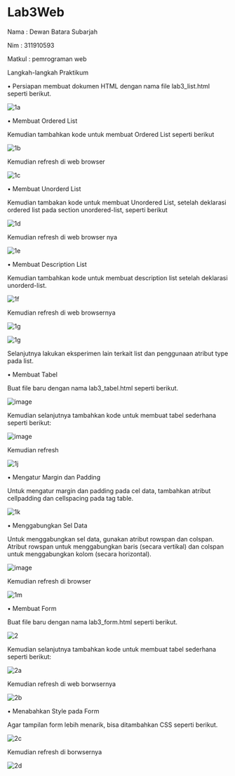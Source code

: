 # Lab3Web
Nama : Dewan Batara Subarjah 

Nim : 311910593

Matkul : pemrograman web

Langkah-langkah Praktikum

•	Persiapan membuat dokumen HTML dengan nama file lab3_list.html seperti berikut.

![1a](https://user-images.githubusercontent.com/56387936/115102035-bfecfe00-9f72-11eb-87e5-81568c1f9581.JPG)

•	Membuat Ordered List 

Kemudian tambahkan kode untuk membuat Ordered List seperti berikut

![1b](https://user-images.githubusercontent.com/56387936/115102212-9f717380-9f73-11eb-8320-1d7baa9c17c1.JPG)

Kemudian refresh di web browser

![1c](https://user-images.githubusercontent.com/56387936/115102268-03943780-9f74-11eb-85e6-bfaf1627caf0.JPG)

•	Membuat Unorderd List

Kemudian tambakan kode untuk membuat Unordered List, setelah deklarasi ordered list pada section unordered-list, seperti berikut 

![1d](https://user-images.githubusercontent.com/56387936/115102324-5a9a0c80-9f74-11eb-99b3-bc86ef4559f2.JPG)

Kemudian refresh di web browser nya 

![1e](https://user-images.githubusercontent.com/56387936/115102439-ff1c4e80-9f74-11eb-8fad-46fdb94ba250.JPG)

•	Membuat Description List

 Kemudian tambahkan kode untuk membuat description list setelah deklarasi unorderd-list.
 
![1f](https://user-images.githubusercontent.com/56387936/115102484-55898d00-9f75-11eb-9da2-46f9f2e5bebb.JPG)

Kemudian refresh di web browsernya 

![1g](https://user-images.githubusercontent.com/56387936/115102615-30494e80-9f76-11eb-8e74-aaed3694fc39.JPG)


![1g](https://user-images.githubusercontent.com/56387936/115102616-30494e80-9f76-11eb-80a3-50fc6ce42c2b.JPG)

Selanjutnya lakukan eksperimen lain terkait list dan penggunaan atribut type pada list.

•	Membuat Tabel

 Buat file baru dengan nama lab3_tabel.html seperti berikut.
 
![image](https://user-images.githubusercontent.com/56387936/115102661-77cfda80-9f76-11eb-9ec3-9f9105dc7acd.png)

Kemudian selanjutnya tambahkan kode untuk membuat tabel sederhana seperti berikut: 

![image](https://user-images.githubusercontent.com/56387936/115102678-90d88b80-9f76-11eb-8a98-7740e8db4fb2.png)

Kemudian refresh 

![1j](https://user-images.githubusercontent.com/56387936/115102690-ac439680-9f76-11eb-9ac4-fc505777ef2f.JPG)

•	Mengatur Margin dan Padding 

Untuk mengatur margin dan padding pada cel data, tambahkan atribut cellpadding dan cellspacing pada tag table.

![1k](https://user-images.githubusercontent.com/56387936/115102735-fc225d80-9f76-11eb-965c-6dc03db46971.JPG)

•	Menggabungkan Sel Data 

Untuk menggabungkan sel data, gunakan atribut rowspan dan colspan. Atribut rowspan untuk menggabungkan baris (secara vertikal) dan colspan untuk menggabungkan kolom (secara horizontal).

![image](https://user-images.githubusercontent.com/56387936/115102748-26741b00-9f77-11eb-8db0-011fa1eeab05.png)

Kemudian refresh di browser 

![1m](https://user-images.githubusercontent.com/56387936/115102763-5ae7d700-9f77-11eb-8afe-1ab1552e0cf7.JPG)

•	Membuat Form 

Buat file baru dengan nama lab3_form.html seperti berikut.

![2](https://user-images.githubusercontent.com/56387936/115102784-7652e200-9f77-11eb-808b-3c15dd538286.JPG)

Kemudian selanjutnya tambahkan kode untuk membuat tabel sederhana seperti berikut:

![2a](https://user-images.githubusercontent.com/56387936/115102794-88cd1b80-9f77-11eb-9bb9-8895d814f474.JPG)

Kemudian refresh di web borwsernya 

![2b](https://user-images.githubusercontent.com/56387936/115102825-c7fb6c80-9f77-11eb-8c6c-d284608cd675.JPG)

•	Menabahkan Style pada Form 

Agar tampilan form lebih menarik, bisa ditambahkan CSS seperti berikut.

![2c](https://user-images.githubusercontent.com/56387936/115102870-f8dba180-9f77-11eb-93b9-fd5191d32f28.JPG)

Kemudian refresh di borwsernya 

![2d](https://user-images.githubusercontent.com/56387936/115102909-2aed0380-9f78-11eb-9394-c01ad6cc1560.JPG)
